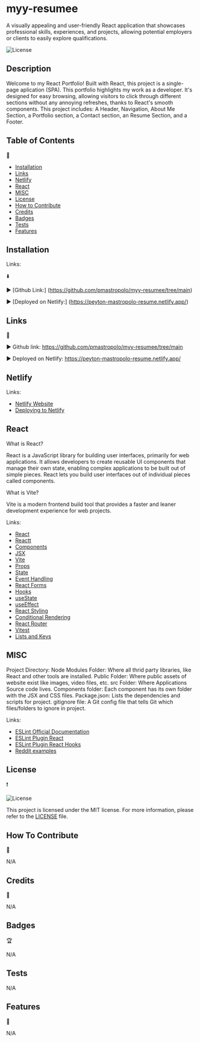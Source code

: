 # myy-resumee
A visually appealing and user-friendly React application that showcases professional skills, experiences, and projects, allowing potential employers or clients to easily explore  qualifications. 

![License](https://img.shields.io/badge/license-MIT-pink.svg?style=for-the-badge)

## Description

Welcome to my React Portfolio! Built with React, this project is a single-page aplication (SPA). This portfolio highlights my work as a developer. It's designed for easy browsing, allowing visitors to click through different sections without any annoying refreshes, thanks to React's smooth components. This project includes: A Header, Navigation, About Me Section, a Portfolio section, a Contact section, an Resume Section, and a Footer.

## Table of Contents

:bookmark_tabs:

- [Installation](#installation)
- [Links](#links)
- [Netlify](#netlify)
- [React](#react)
- [MISC](misc)
- [License](#license)
- [How to Contribute](#how-to-contribute)
- [Credits](#credits)
- [Badges](#badges)
- [Tests](#tests)
- [Features](#features)

## Installation

Links:

:arrow_down:

:arrow_forward: [Github Link:] (https://github.com/pmastropolo/myy-resumee/tree/main)

:arrow_forward: [Deployed on Netlify:] (https://peyton-mastropolo-resume.netlify.app/)

## Links

:open_file_folder:

:arrow_forward: Github link: https://github.com/pmastropolo/myy-resumee/tree/main

:arrow_forward: Deployed on Netlify: https://peyton-mastropolo-resume.netlify.app/

## Netlify

Links:

- [Netlify Website](https://www.netlify.com/)
- [Deploying to Netlify](https://vitejs.dev/guide/static-deploy.html#netlify-with-git)

## React

What is React?

React is a JavaScript library for building user interfaces, primarily for web applications. It allows developers to create reusable UI components that manage their own state, enabling complex applications to be built out of simple pieces. React lets you build user interfaces out of individual pieces called components.

What is Vite?

Vite is a modern frontend build tool that provides a faster and leaner development experience for web projects.

Links:

- [React](https://react.dev/learn/describing-the-ui)
- [Reactt](https://react.dev/)
- [Components](https://react.dev/learn/your-first-component)
- [JSX](https://react.dev/learn/writing-markup-with-jsx)
- [Vite](https://vitejs.dev/guide/)
- [Props](https://react.dev/learn/passing-props-to-a-component)
- [State](https://react.dev/learn/managing-state)
- [Event Handling](https://react.dev/learn/responding-to-events)
- [React Forms](https://react.dev/learn/reacting-to-input-with-state)
- [Hooks](https://react.dev/reference/react)
- [useState](https://react.dev/reference/react#state-hooks)
- [useEffect](https://react.dev/reference/react#effect-hooks)
- [React Styling](https://vitejs.dev/guide/features.html#css)
- [Conditional Rendering](https://react.dev/learn/conditional-rendering)
- [React Router](https://reactrouter.com/en/main/start/tutorial)
- [Vitest](https://vitest.dev/guide/)
- [Lists and Keys](https://react.dev/learn/rendering-lists)

## MISC

Project Directory:
Node Modules Folder: Where all thrid party libraries, like React and other tools are installed.
Public Folder: Where public assets of website exist like images, video files, etc.
src Folder: Where Applications Source code lives.
Components folder: Each component has its own folder with the JSX and CSS files.
Package.json: Lists the dependencies and scripts for project.
gitignore file: A Git config file that tells Git which files/folders to ignore in project.

Links:

- [ESLint Official Documentation](https://eslint.org/docs/latest/use/getting-started)
- [ESLint Plugin React](https://github.com/jsx-eslint/eslint-plugin-react)
- [ESLint Plugin React Hooks](https://www.npmjs.com/package/eslint-plugin-react-hooks)
- [Reddit examples](https://www.reddit.com/r/react/comments/y2yv55/examples_of_portfolio_projects_in_reactjs_that/)

## License

:heavy_exclamation_mark:

![License](https://img.shields.io/badge/license-MIT-pink.svg?style=for-the-badge)

This project is licensed under the MIT license. For more information, please refer to the [LICENSE](./LICENSE) file.

## How To Contribute

:tada:

N/A

## Credits

:name_badge:

N/A

## Badges

:trophy:

N/A

## Tests

N/A

## Features

:sparkler:

N/A

